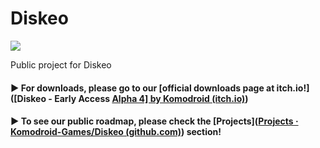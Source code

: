 # Diskeo

![](C:\Users\Andrés\Pictures\Inkscape\diskeo.png)

Public project for Diskeo

#### ▶ For **downloads**, please go to our [official downloads page at itch.io!]([Diskeo - Early Access [Alpha 4\] by Komodroid (itch.io)](https://komodroid.itch.io/diskeo))

#### ▶ To see our public roadmap, please check the [Projects]([Projects · Komodroid-Games/Diskeo (github.com)](https://github.com/Komodroid-Games/Diskeo/projects)) section! 
